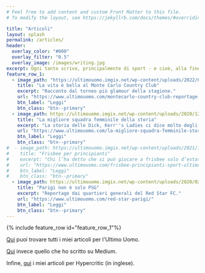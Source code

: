 ```yaml
---
# Feel free to add content and custom Front Matter to this file.
# To modify the layout, see https://jekyllrb.com/docs/themes/#overriding-theme-defaults

title: "Articoli"
layout: splash
permalink: /articles/
header:
  overlay_color: "#000"
  overlay_filter: "0.5"
  overlay_image: /images/writing.jpg
excerpt: Ogni tanto scrivo, principalmente di sport - e cioè, alla fine, un po' di tutto il resto. Qui alcuni dei pezzi a cui sono più affezionato, e dove trovare gli altri.
feature_row_1:
  - image_path: "https://ultimouomo.imgix.net/wp-content/uploads/2022/04/26112002/montecarlocop-840x401.png"
    title: "La vita è bella al Monte Carlo Country Club"
    excerpt: "Racconto dal torneo più glamour della stagione."
    url: "https://www.ultimouomo.com/montecarlo-country-club-reportage-tennis/"
    btn_label: "Leggi"
    btn_class: "btn--primary"
  - image_path: https://ultimouomo.imgix.net/wp-content/uploads/2020/12/16091945/DICK-KERRS-LADY-840x401.png
    title: "La migliore squadra femminile della storia"
    excerpt: "La storia delle Dick, Kerr''s Ladies ci dice molto degli ostacoli che ha dovuto affrontare il calcio femminile."
    url: "https://www.ultimouomo.com/la-migliore-squadra-femminile-storia-dick-kerr-ladies/"
    btn_label: "Leggi"
    btn_class: "btn--primary"
#  - image_path: https://ultimouomo.imgix.net/wp-content/uploads/2021/10/27130004/UU_Frisbee-840x401.jpg
#    title: "Frisbee per principianti"
#    excerpt: "Chi l’ha detto che si può giocare a frisbee solo d’estate?"
#    url: "https://www.ultimouomo.com/frisbee-principianti-sport-ultimate/"
#    btn_label: "Leggi"
#    btn_class: "btn--primary"
  - image_path: https://ultimouomo.imgix.net/wp-content/uploads/2020/02/14111418/REDSTAR-1-840x401.png
    title: "Parigi non è solo PSG"
    excerpt: "Reportage dai quartieri generali del Red Star FC."
    url: "https://www.ultimouomo.com/red-star-parigi/"
    btn_label: "Leggi"
    btn_class: "btn--primary"
---
```


{% include feature_row id="feature_row_1"%}

[Qui](https://www.ultimouomo.com/author/nikhil-jha/) puoi trovare tutti i miei articoli per l'Ultimo Uomo.

[Qui](https://nikjha.medium.com/) invece quello che ho scritto su Medium.

Infine, [qui](https://hypercritic.org/author/nikjha/) i miei articoli per Hypercritic (in inglese).
